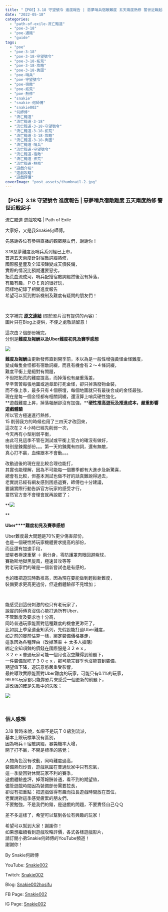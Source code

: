 ```yaml
---
title: "【POE】3.18 守望號令 進度報告 | 惡夢哨兵宿敵難度 五天兩度熱修 警世近戰起手 | 流亡黯道 遊戲攻略 | Path of Exile"
date: "2022-05-18"
categories: 
  - "path-of-exile-流亡黯道"
  - "poe-3-18"
  - "poe-通識"
  - "guide"
tags: 
  - "poe"
  - "poe-3-18"
  - "poe-3-18-守望號令"
  - "poe-3-18-拓荒"
  - "poe-3-18-攻略"
  - "poe-3-18-輿圖"
  - "poe-哨兵"
  - "poe-守望號令"
  - "poe-宿敵"
  - "poe-拓荒"
  - "poe-熱修"
  - "snakie"
  - "snakie-何師傅"
  - "snakie002"
  - "何師傅"
  - "流亡黯道"
  - "流亡黯道-3-18"
  - "流亡黯道-3-18-守望號令"
  - "流亡黯道-3-18-拓荒"
  - "流亡黯道-3-18-攻略"
  - "流亡黯道-3-18-輿圖"
  - "流亡黯道-哨兵"
  - "流亡黯道-守望號令"
  - "流亡黯道-宿敵"
  - "流亡黯道-拓荒"
  - "流亡黯道-熱修"
  - "遊戲介紹"
  - "遊戲攻略"
  - "遊戲評價"
coverImage: "post_assets/thumbnail-2.jpg"
---
```


### 【POE】3.18 守望號令 進度報告 | 惡夢哨兵宿敵難度 五天兩度熱修 警世近戰起手  
流亡黯道 遊戲攻略 | Path of Exile

  
大家好，又是我Snakie何師傅。  

  
先感謝各位有參與直播的觀眾朋友們，謝謝你！  

  
3.18惡夢難度及哨兵系列經已上市，  
首週五天兩度針對宿敵詞綴熱修，  
國際服星塵及全知項鍊變成天價裝備，  
實際的情況比預期還要惡劣，  
拓荒血流成河，哨兵配搭宿敵詞綴然後沒有掉落，  
有趣有趣，ＰＯＥ真的很好玩，  
同樣地紀錄了相關進度報告  
希望可以幫到對新機制及難度有疑問的朋友們！  

  
   

  
文字補完 [**原文連結**](https://snakie002hosifu.blog/3-18-3day/) (關於影片沒有提供的內容)：  
圖片只在Blog上提供，不便之處敬請留意！  

  
這次由２個部份補完，  
分別是**難度及報酬以及****Uber****難度初見及賽季感想**  

  
![](post_assets/e1ansj82acz81.png)  

  
**難度及報酬**由更新發佈直到開季前，本以為是一般性增強黃怪金怪難度，  
變成每隻金怪都有宿敵詞綴，而且有機會有２～４條詞綴，  
難度平衡上是絕對有問題，  
不但把拓荒的難度提高，而掉落也有嚴重落差，  
辛辛苦苦每張地圖或過章節打死金怪，卻只掉落廢物金裝，  
而不像上季，最多只有４個祭壇，每個地圖就只有最後合成的金怪最強，  
現在是每一個金怪都有相關詞綴，還沒算上哨兵硬性強化，  
**遊戲難度上昇，掉落報酬卻沒有加強，****硬性推高遊玩及推進成本，嚴重影響遊戲體驗**  
所以官方極速進行熱修，  
15 削弱我方的時候也用了三四天才改回來，  
這次在２４小時已經先削弱一次，  
今天再有小型削弱平衡，  
由此可見這季不管在測試或平衡上官方的確沒有做好，  
特別是鍊魔部份。。。第一天的鍊魔有四詞，還有無敵，  
真心打不嬴，血條跟本不會動。。。  

  
  
改動過後的現在是比較合理也能打，  
其實也能理解，因為不可能每一個賽季都有大進步及新驚喜，  
總會有比較，但基本測試也做不好的話真難說得過去，  
老實說已經有網友感到困惑退賽，師傅也十分建議，  
要讓實際行動告訴官方玩家的感受才行，  
當然官方會不會理會就再說罷了；  

  
**![](post_assets/4dhrtnd71mz81-1024x768.png)  

  
**  

  
**Uber****難度初見及賽季感想**  

  
Uber難度最大問題是70%更少傷害部份，  
也是一個硬性將玩家機體要求提高的部份，  
而且還有加速手段，  
塑星者極速重擊 ＋ 兩分身，零防護罩肉眼回避紫球，  
賽勒斯地獄黑旋風，極速普攻等等  
對老玩家們的確是一個新嘗試也是有感的，  

  
也的確把遊玩時數推高，因為現在要能做到輕鬆新難度，  
裝備要求更高更過份，但遊戲體驗卻不見增加；  

  
   

  
能感受到這份刺激的也只有老玩家了，  
說實的師傅真沒信心能打過所有Uber，  
不管難度及要求也十分高，  
同時普通玩家能面對這種難度的機會更渺茫了，  
比如說上季皇道全知系列，先假設能打過Uber難度，  
如之前的賽前估算一樣，綁定裝備價格暴走，  
這季因為各種理由（改掉落率 ＋ 太多人搶購）  
綁定全知項鍊的價錢在國際服是３２ｅｘ，  
３２ｅｘ普通玩家可能一個月也沒空賺得到前題下，  
一件裝備就吃了３０ｅｘ，那可能完賽季也沒能買到裝備，  
期望值下降，遊玩意慾嚴重受影響，  
最終導致實際能面對Uber難度的玩家，可能只有0.1%的玩家，  
99.9%玩家都只能靠影片來感受一個更新的前題下，  
這改版的確是失敗中的失敗；  

  
![](post_assets/1-3-752x1024.png)  

  
   

### **個人感想**

  
3.18 暫時來說，如果不是玩Ｔ０級別流派，  
基本上跟玩標準沒有區別，  
因為哨兵＋宿敵詞綴，暴斃機率大增，  
開了打不嬴，不開是標準的感覺；  

  
人物角色沒有改動，同時難度過高，  
裝備熱烈炒賣，遊戲氛圍在普通玩家中只有怨氣，  
這一季變回對休閒玩家不利的賽季，  
遊戲體驗差評，掉落報酬普通，看不到的期望值，  
儘管遊戲時間因為裝備部份需要拉長，  
卻沒有把重點：把遊戲做得有趣而拉長遊戲時間放在首位，  
老實說對這季感覺疲累的朋友們，  
不要勉強，不是我們的錯，是遊戲的問題，不要責怪自己ＱＱ  

  
  
差不多這樣了，希望可以幫到各位有興趣的玩家！  

  
希望可以幫到大家！謝謝你！  
如果想繼續看到遊戲攻略評價，各式各樣遊戲影片，  
請訂閱小弟Snakie何師傅的YouTube頻道！  
謝謝你！  

  
By Snakie何師傅  

  
YouTube: [Snakie002](https://www.youtube.com/channel/UCDOMLG_RBSoqVHK3sIYJeLA)  

  
Twitch: [Snakie002](https://www.twitch.tv/snakie002/)  

  
Blog: [Snakie002hosifu](https://snakie002hosifu.blog/)  

  
FB Page: [Snakie002](https://www.facebook.com/Snakie002/)  

  
IG Page: [Snakie002](https://www.instagram.com/snakie002/)
